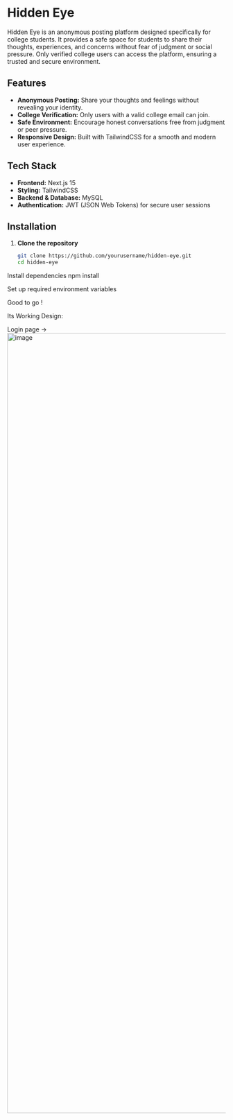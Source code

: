 # Hidden Eye

Hidden Eye is an anonymous posting platform designed specifically for college students. It provides a safe space for students to share their thoughts, experiences, and concerns without fear of judgment or social pressure. Only verified college users can access the platform, ensuring a trusted and secure environment.

## Features

- **Anonymous Posting:** Share your thoughts and feelings without revealing your identity.
- **College Verification:** Only users with a valid college email can join.
- **Safe Environment:** Encourage honest conversations free from judgment or peer pressure.
- **Responsive Design:** Built with TailwindCSS for a smooth and modern user experience.

## Tech Stack

- **Frontend:** Next.js 15
- **Styling:** TailwindCSS
- **Backend & Database:** MySQL
- **Authentication:** JWT (JSON Web Tokens) for secure user sessions

## Installation

1. **Clone the repository**
   ```bash
   git clone https://github.com/yourusername/hidden-eye.git
   cd hidden-eye
Install dependencies
npm install

Set up required environment variables

Good to go !

Its Working Design:

Login page -> <img width="2880" height="1800" alt="image" src="https://github.com/user-attachments/assets/0524746c-1c5b-4d15-a398-ec1cf27dfef1" />


